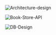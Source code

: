 ![Architecture-design](https://github.com/user-attachments/assets/260d7924-df96-4567-97b4-8e42e42a3941)


![Book-Store-API](https://github.com/user-attachments/assets/0a7f4c27-24fd-4055-8782-de74601c0fa5)


![DB-Design](https://github.com/user-attachments/assets/a3c6de81-9feb-4325-88ec-bec1046f917d)
